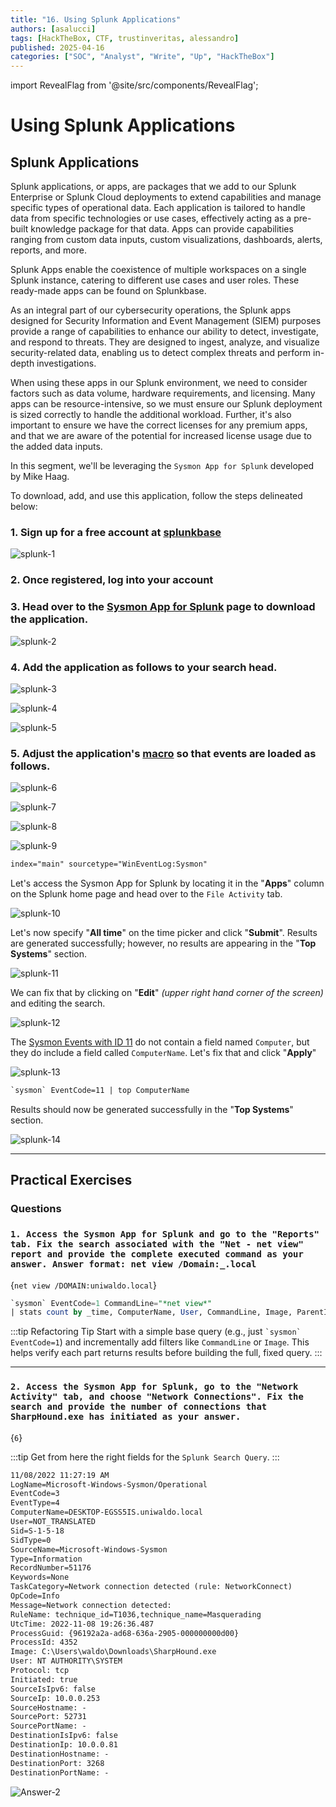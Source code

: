 ```yaml
---
title: "16. Using Splunk Applications"
authors: [asalucci]
tags: [HackTheBox, CTF, trustinveritas, alessandro]
published: 2025-04-16
categories: ["SOC", "Analyst", "Write", "Up", "HackTheBox"]
---
```


import RevealFlag from '@site/src/components/RevealFlag';

# Using Splunk Applications

## Splunk Applications

Splunk applications, or apps, are packages that we add to our Splunk Enterprise or Splunk Cloud deployments to extend capabilities and manage specific types of operational data. Each application is tailored to handle data from specific technologies or use cases, effectively acting as a pre-built knowledge package for that data. Apps can provide capabilities ranging from custom data inputs, custom visualizations, dashboards, alerts, reports, and more.

Splunk Apps enable the coexistence of multiple workspaces on a single Splunk instance, catering to different use cases and user roles. These ready-made apps can be found on Splunkbase.

As an integral part of our cybersecurity operations, the Splunk apps designed for Security Information and Event Management (SIEM) purposes provide a range of capabilities to enhance our ability to detect, investigate, and respond to threats. They are designed to ingest, analyze, and visualize security-related data, enabling us to detect complex threats and perform in-depth investigations.

When using these apps in our Splunk environment, we need to consider factors such as data volume, hardware requirements, and licensing. Many apps can be resource-intensive, so we must ensure our Splunk deployment is sized correctly to handle the additional workload. Further, it's also important to ensure we have the correct licenses for any premium apps, and that we are aware of the potential for increased license usage due to the added data inputs.

In this segment, we'll be leveraging the `Sysmon App for Splunk` developed by Mike Haag.

To download, add, and use this application, follow the steps delineated below:

### 1. Sign up for a free account at [splunkbase](https://splunkbase.splunk.com/)

![splunk-1](img/splunk-1.png)

### 2. Once registered, log into your account

### 3. Head over to the [Sysmon App for Splunk](https://splunkbase.splunk.com/app/3544) page to download the application.

![splunk-2](img/splunk-2.png)

### 4. Add the application as follows to your search head.

![splunk-3](img/splunk-3.png)

![splunk-4](img/splunk-4.png)

![splunk-5](img/splunk-5.png)

### 5. Adjust the application's [macro](https://docs.splunk.com/Documentation/Splunk/latest/Knowledge/Definesearchmacros) so that events are loaded as follows.

![splunk-6](img/splunk-6.png)

![splunk-7](img/splunk-7.png)

![splunk-8](img/splunk-8.png)

![splunk-9](img/splunk-9.png)

```txt
index="main" sourcetype="WinEventLog:Sysmon"
```

Let's access the Sysmon App for Splunk by locating it in the "**Apps**" column on the Splunk home page and head over to the `File Activity` tab.

![splunk-10](img/splunk-10.png)

Let's now specify "**All time**" on the time picker and click "**Submit**". Results are generated successfully; however, no results are appearing in the "**Top Systems**" section.

![splunk-11](img/splunk-11.png)

We can fix that by clicking on "**Edit**" *(upper right hand corner of the screen)* and editing the search.

![splunk-12](img/splunk-12.png)

The [Sysmon Events with ID 11](https://www.ultimatewindowssecurity.com/securitylog/encyclopedia/event.aspx?eventid=90011) do not contain a field named `Computer`, but they do include a field called `ComputerName`. Let's fix that and click "**Apply**"

![splunk-13](img/splunk-13.png)

```txt
`sysmon` EventCode=11 | top ComputerName
```

Results should now be generated successfully in the "**Top Systems**" section.

![splunk-14](img/splunk-14.png)

---

## Practical Exercises

### Questions

### `1. Access the Sysmon App for Splunk and go to the "Reports" tab. Fix the search associated with the "Net - net view" report and provide the complete executed command as your answer. Answer format: net view /Domain:_.local`

<RevealFlag>{`net view /DOMAIN:uniwaldo.local`}</RevealFlag>

```sql
`sysmon` EventCode=1 CommandLine="*net view*"
| stats count by _time, ComputerName, User, CommandLine, Image, ParentImage
```

:::tip Refactoring Tip
Start with a simple base query (e.g., just ``` `sysmon` EventCode=1 ```) and incrementally add filters like `CommandLine` or `Image`. This helps verify each part returns results before building the full, fixed query.
:::

---

### `2. Access the Sysmon App for Splunk, go to the "Network Activity" tab, and choose "Network Connections". Fix the search and provide the number of connections that SharpHound.exe has initiated as your answer.`

<RevealFlag>{`6`}</RevealFlag>


:::tip
Get from here the right fields for the `Splunk Search Query`.
:::

```txt
11/08/2022 11:27:19 AM
LogName=Microsoft-Windows-Sysmon/Operational
EventCode=3
EventType=4
ComputerName=DESKTOP-EGSS5IS.uniwaldo.local
User=NOT_TRANSLATED
Sid=S-1-5-18
SidType=0
SourceName=Microsoft-Windows-Sysmon
Type=Information
RecordNumber=51176
Keywords=None
TaskCategory=Network connection detected (rule: NetworkConnect)
OpCode=Info
Message=Network connection detected:
RuleName: technique_id=T1036,technique_name=Masquerading
UtcTime: 2022-11-08 19:26:36.487
ProcessGuid: {96192a2a-ad68-636a-2905-000000000d00}
ProcessId: 4352
Image: C:\Users\waldo\Downloads\SharpHound.exe
User: NT AUTHORITY\SYSTEM
Protocol: tcp
Initiated: true
SourceIsIpv6: false
SourceIp: 10.0.0.253
SourceHostname: -
SourcePort: 52731
SourcePortName: -
DestinationIsIpv6: false
DestinationIp: 10.0.0.81
DestinationHostname: -
DestinationPort: 3268
DestinationPortName: -
```

![Answer-2](img/Answer-2.png)